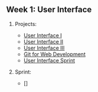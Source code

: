 ## Week 1: User Interface
1. Projects:
    * [User Interface I](./user-interface-i)
    * [User Interface II](./user-interface-ii)
    * [User Interface III](./user-interface-iii)
    * [Git for Web Development](./git-for-web-dev)
    * [User Interface Sprint](./sprint)

2. Sprint: 
    * []